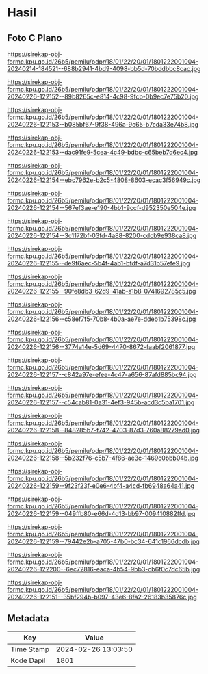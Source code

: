 # Hasil

## Foto C Plano

https://sirekap-obj-formc.kpu.go.id/26b5/pemilu/pdpr/18/01/22/20/01/1801222001004-20240214-184521--688b2941-4bd9-4098-bb5d-70bddbbc8cac.jpg

https://sirekap-obj-formc.kpu.go.id/26b5/pemilu/pdpr/18/01/22/20/01/1801222001004-20240226-122152--89b8265c-e814-4c98-9fcb-0b9ec7e75b20.jpg

https://sirekap-obj-formc.kpu.go.id/26b5/pemilu/pdpr/18/01/22/20/01/1801222001004-20240226-122153--b085bf67-9f38-496a-9c65-b7cda33e74b8.jpg

https://sirekap-obj-formc.kpu.go.id/26b5/pemilu/pdpr/18/01/22/20/01/1801222001004-20240226-122153--dac91fe9-5cea-4c49-bdbc-c65beb7d6ec4.jpg

https://sirekap-obj-formc.kpu.go.id/26b5/pemilu/pdpr/18/01/22/20/01/1801222001004-20240226-122154--ebc7962e-b2c5-4808-8603-ecac3f56949c.jpg

https://sirekap-obj-formc.kpu.go.id/26b5/pemilu/pdpr/18/01/22/20/01/1801222001004-20240226-122154--567ef3ae-e190-4bb1-9ccf-d952350e504e.jpg

https://sirekap-obj-formc.kpu.go.id/26b5/pemilu/pdpr/18/01/22/20/01/1801222001004-20240226-122154--3c1172bf-03fd-4a88-8200-cdcb9e938ca8.jpg

https://sirekap-obj-formc.kpu.go.id/26b5/pemilu/pdpr/18/01/22/20/01/1801222001004-20240226-122155--de9f6aec-5b4f-4ab1-bfdf-a7d31b57efe9.jpg

https://sirekap-obj-formc.kpu.go.id/26b5/pemilu/pdpr/18/01/22/20/01/1801222001004-20240226-122155--90fe8db3-62d9-41ab-a1b8-0741692785c5.jpg

https://sirekap-obj-formc.kpu.go.id/26b5/pemilu/pdpr/18/01/22/20/01/1801222001004-20240226-122156--c58ef7f5-70b8-4b0a-ae7e-ddeb1b75398c.jpg

https://sirekap-obj-formc.kpu.go.id/26b5/pemilu/pdpr/18/01/22/20/01/1801222001004-20240226-122156--3774a14e-5d69-4470-8672-faabf2061877.jpg

https://sirekap-obj-formc.kpu.go.id/26b5/pemilu/pdpr/18/01/22/20/01/1801222001004-20240226-122157--c842a97e-efee-4c47-a656-87afd885bc94.jpg

https://sirekap-obj-formc.kpu.go.id/26b5/pemilu/pdpr/18/01/22/20/01/1801222001004-20240226-122157--c54cab81-0a31-4ef3-945b-acd3c5ba1701.jpg

https://sirekap-obj-formc.kpu.go.id/26b5/pemilu/pdpr/18/01/22/20/01/1801222001004-20240226-122158--848285b7-f742-4703-87d3-760a88279ad0.jpg

https://sirekap-obj-formc.kpu.go.id/26b5/pemilu/pdpr/18/01/22/20/01/1801222001004-20240226-122158--5b232f76-c5b7-4f86-ae3c-1469c0bbb04b.jpg

https://sirekap-obj-formc.kpu.go.id/26b5/pemilu/pdpr/18/01/22/20/01/1801222001004-20240226-122159--9f23f23f-e0e6-4bf4-a4cd-fb6948a64a41.jpg

https://sirekap-obj-formc.kpu.go.id/26b5/pemilu/pdpr/18/01/22/20/01/1801222001004-20240226-122159--049ffb80-e66d-4d13-bb97-009410882ffd.jpg

https://sirekap-obj-formc.kpu.go.id/26b5/pemilu/pdpr/18/01/22/20/01/1801222001004-20240226-122159--79442e2b-a705-47b0-bc34-641c1966dcdb.jpg

https://sirekap-obj-formc.kpu.go.id/26b5/pemilu/pdpr/18/01/22/20/01/1801222001004-20240226-122200--6ec72816-eaca-4b54-9bb3-cb6f0c7dc65b.jpg

https://sirekap-obj-formc.kpu.go.id/26b5/pemilu/pdpr/18/01/22/20/01/1801222001004-20240226-122151--35bf294b-b097-43e6-8fa2-26183b35876c.jpg


## Metadata

| Key        | Value               |
| ---------- | ------------------- |
| Time Stamp | 2024-02-26 13:03:50 |
| Kode Dapil | 1801                |



